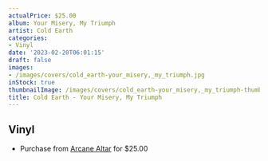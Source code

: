 ```yaml
---
actualPrice: $25.00
album: Your Misery, My Triumph
artist: Cold Earth
categories:
- Vinyl
date: '2023-02-20T06:01:15'
draft: false
images:
- /images/covers/cold_earth-your_misery,_my_triumph.jpg
inStock: true
thumbnailImage: /images/covers/cold_earth-your_misery,_my_triumph-thumb.jpg
title: Cold Earth - Your Misery, My Triumph
---
```


## Vinyl
* Purchase from [Arcane Altar](https://arcanealtar.bigcartel.com/product/cold-earth-your-misery-my-triumph-12-lp) for $25.00
